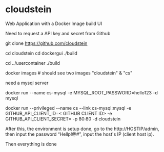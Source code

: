 # cloudstein
Web Application with a Docker Image build UI

Need to request a API key and secret from Github

git clone https://github.com/cloudstein

cd cloudstein
cd dockergui
./build

cd ../usercontainer
./build

docker images # should see two images "cloudstein" & "cs"

need a mysql server

docker run --name cs-mysql -e MYSQL_ROOT_PASSWORD=hello123 -d mysql

docker run --privileged --name cs --link cs-mysql:mysql -e GITHUB_API_CLIENT_ID=< GITHUB CLIENT ID> -e GITHUB_API_CLIENT_SECRET=<GITHUB CLIENT API SECRET> -p 80:80 -d cloudstein

After this, the environment is setup done, go to the http://HOSTIP/admin, then input the password “Hellp!@#”, 
input the host's IP (client host ip). 

Then everything is done

